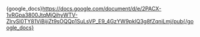 {google_docs}https://docs.google.com/document/d/e/2PACX-1vRGpa3800JtqMjQihyWTV-ZlrvSl0TY81ViBijiZt9sOQQp1SuLsVP_E9_4GzYW9pklQ3g8fZqniLmj/pub{/google_docs}

